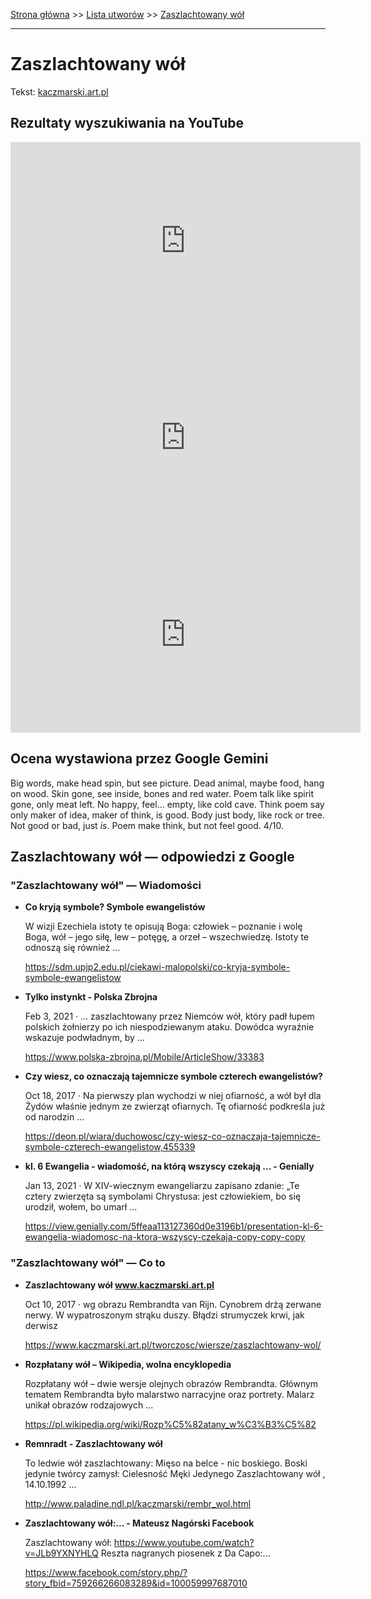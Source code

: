 [Strona główna](../index.md) >> [Lista utworów](../list.md) >> [Zaszlachtowany wół](679.md)

---

# Zaszlachtowany wół

Tekst: [kaczmarski.art.pl](https://www.kaczmarski.art.pl/tworczosc/wiersze/zaszlachtowany-wol/)

## Rezultaty wyszukiwania na YouTube

<iframe width="560" height="315" src="https://www.youtube.com/embed/JLb9YXNYHLQ?si=IdontcarewhotheIRSsendsImnotpayingtaxes" title="YouTube video player" frameborder="0" allow="accelerometer; autoplay; clipboard-write; encrypted-media; gyroscope; picture-in-picture; web-share" referrerpolicy="strict-origin-when-cross-origin" allowfullscreen></iframe>

<iframe width="560" height="315" src="https://www.youtube.com/embed/5c1arDGZEvw?si=IdontcarewhotheIRSsendsImnotpayingtaxes" title="YouTube video player" frameborder="0" allow="accelerometer; autoplay; clipboard-write; encrypted-media; gyroscope; picture-in-picture; web-share" referrerpolicy="strict-origin-when-cross-origin" allowfullscreen></iframe>

<iframe width="560" height="315" src="https://www.youtube.com/embed/ZVCo28AAHkU?si=IdontcarewhotheIRSsendsImnotpayingtaxes" title="YouTube video player" frameborder="0" allow="accelerometer; autoplay; clipboard-write; encrypted-media; gyroscope; picture-in-picture; web-share" referrerpolicy="strict-origin-when-cross-origin" allowfullscreen></iframe>

## Ocena wystawiona przez Google Gemini

Big words, make head spin, but see picture. Dead animal, maybe food, hang on wood. Skin gone, see inside, bones and red water. Poem talk like spirit gone, only meat left. No happy, feel… empty, like cold cave. Think poem say only maker of idea, maker of think, is good. Body just body, like rock or tree. Not good or bad, just *is*. Poem make think, but not feel good. 4/10.


## Zaszlachtowany wół — odpowiedzi z Google

### "Zaszlachtowany wół" — Wiadomości

- **Co kryją symbole? Symbole ewangelistów**

    W wizji Ezechiela istoty te opisują Boga: człowiek – poznanie i wolę Boga, wół – jego siłę, lew – potęgę, a orzeł – wszechwiedzę. Istoty te odnoszą się również ... 

   <https://sdm.upjp2.edu.pl/ciekawi-malopolski/co-kryja-symbole-symbole-ewangelistow>
- **Tylko instynkt - Polska Zbrojna**

    Feb 3, 2021  ·  ... zaszlachtowany przez Niemców wół, który padł łupem polskich żołnierzy po ich niespodziewanym ataku. Dowódca wyraźnie wskazuje podwładnym, by ... 

   <https://www.polska-zbrojna.pl/Mobile/ArticleShow/33383>
- **Czy wiesz, co oznaczają tajemnicze symbole czterech ewangelistów?**

    Oct 18, 2017  ·  Na pierwszy plan wychodzi w niej ofiarność, a wół był dla Żydów właśnie jednym ze zwierząt ofiarnych. Tę ofiarność podkreśla już od narodzin ... 

   <https://deon.pl/wiara/duchowosc/czy-wiesz-co-oznaczaja-tajemnicze-symbole-czterech-ewangelistow,455339>
- **kl. 6 Ewangelia - wiadomość, na którą wszyscy czekają ... - Genially**

    Jan 13, 2021  ·  W XIV-wiecznym ewangeliarzu zapisano zdanie: „Te cztery zwierzęta są symbolami Chrystusa: jest człowiekiem, bo się urodził, wołem, bo umarł ... 

   <https://view.genially.com/5ffeaa113127360d0e3196b1/presentation-kl-6-ewangelia-wiadomosc-na-ktora-wszyscy-czekaja-copy-copy-copy>

### "Zaszlachtowany wół" — Co to

- **Zaszlachtowany wół www.kaczmarski.art.pl**

    Oct 10, 2017  ·  wg obrazu Rembrandta van Rijn. Cynobrem drżą zerwane nerwy. W wypatroszonym strąku duszy. Błądzi strumyczek krwi, jak derwisz 

   <https://www.kaczmarski.art.pl/tworczosc/wiersze/zaszlachtowany-wol/>
- **Rozpłatany wół – Wikipedia, wolna encyklopedia**

    Rozpłatany wół – dwie wersje olejnych obrazów Rembrandta. Głównym tematem Rembrandta było malarstwo narracyjne oraz portrety. Malarz unikał obrazów rodzajowych ... 

   <https://pl.wikipedia.org/wiki/Rozp%C5%82atany_w%C3%B3%C5%82>
- **Remnradt - Zaszlachtowany wół**

    To ledwie wół zaszlachtowany: Mięso na belce - nic boskiego. Boski jedynie twórcy zamysł: Cielesność Męki Jedynego Zaszlachtowany wół , 14.10.1992 ... 

   <http://www.paladine.ndl.pl/kaczmarski/rembr_wol.html>
- **Zaszlachtowany wół:... - Mateusz Nagórski  Facebook**

    Zaszlachtowany wół: https://www.youtube.com/watch?v=JLb9YXNYHLQ Reszta nagranych piosenek z Da Capo:... 

   <https://www.facebook.com/story.php/?story_fbid=759266266083289&id=100059997687010>

